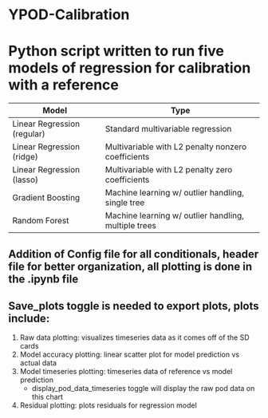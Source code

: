 # YPOD-Calibration

# Python script written to run five models of regression for calibration with a reference

|Model                        |Type                                                |
|-----------------------------|----------------------------------------------------|
|Linear Regression (regular)  |Standard multivariable regression                   |
|Linear Regression (ridge)    |Multivariable with L2 penalty nonzero coefficients  |
|Linear Regression (lasso)    |Multivariable with L2 penalty zero coefficients     |
|Gradient Boosting            |Machine learning w/ outlier handling, single tree   |
|Random Forest                |Machine learning w/ outlier handling, multiple trees|

## Addition of Config file for all conditionals, header file for better organization, all plotting is done in the .ipynb file

## Save_plots toggle is needed to export plots, plots include:
1. Raw data plotting: visualizes timeseries data as it comes off of the SD cards
2. Model accuracy plotting: linear scatter plot for model prediction vs actual data
3. Model timeseries plotting: timeseries data of reference vs model prediction
   - display_pod_data_timeseries toggle will display the raw pod data on this chart
4. Residual plotting: plots residuals for regression model
